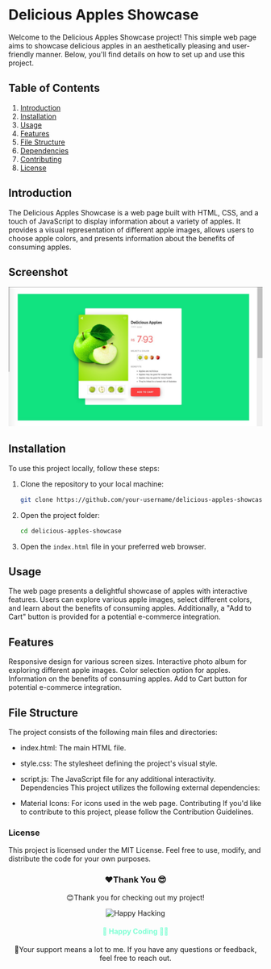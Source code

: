 # Delicious Apples Showcase

Welcome to the Delicious Apples Showcase project! This simple web page aims to showcase delicious apples in an aesthetically pleasing and user-friendly manner. Below, you'll find details on how to set up and use this project.

## Table of Contents

1. [Introduction](#introduction)
2. [Installation](#installation)
3. [Usage](#usage)
4. [Features](#features)
5. [File Structure](#file-structure)
6. [Dependencies](#dependencies)
7. [Contributing](#contributing)
8. [License](#license)

## Introduction

The Delicious Apples Showcase is a web page built with HTML, CSS, and a touch of JavaScript to display information about a variety of apples. It provides a visual representation of different apple images, allows users to choose apple colors, and presents information about the benefits of consuming apples.

## Screenshot
![Delicious Apples Showcase](./images/dsektopimage.jpg "Apple Page")

## Installation

To use this project locally, follow these steps:

1. Clone the repository to your local machine:

   ```bash
   git clone https://github.com/your-username/delicious-apples-showcase.git

1. Open the project folder:

    ```bash
    cd delicious-apples-showcase

3. Open the `index.html` file in your preferred web browser.

## Usage

The web page presents a delightful showcase of apples with interactive features. Users can explore various apple images, select different colors, and learn about the benefits of consuming apples. Additionally, a "Add to Cart" button is provided for a potential e-commerce integration.

## Features
Responsive design for various screen sizes.
Interactive photo album for exploring different apple images.
Color selection option for apples.
Information on the benefits of consuming apples.
Add to Cart button for potential e-commerce integration.

## File Structure
The project consists of the following main files and directories:

- index.html: The main HTML file.
- style.css: The stylesheet defining the project's visual style.
- script.js: The JavaScript file for any additional interactivity.
Dependencies
This project utilizes the following external dependencies:

- Material Icons: For icons used in the web page.
Contributing
If you'd like to contribute to this project, please follow the Contribution Guidelines.

### License
This project is licensed under the MIT License. Feel free to use, modify, and distribute the code for your own purposes.


<div>
<h3 align="center">❤️Thank You 😎</h3>

<div align="center">
  <p>😊Thank you for checking out my project!</p>
  <img src="https://github.com/JEETAHIRWAR/quiz_app/assets/102626329/b940f963-0774-462b-9ae7-1416a2982693" alt="Happy Hacking" width="400">
  <h4 style='color: aquamarine;'>👻 Happy Coding 🍏✨</h4>
  <p>🥳Your support means a lot to me. If you have any questions or feedback, feel free to reach out.</p>
</div>

</div>